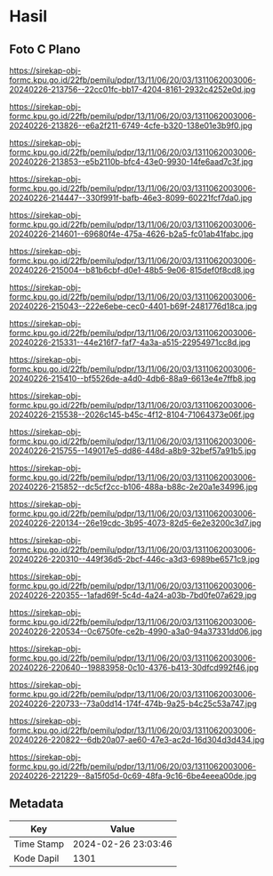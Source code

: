 # Hasil

## Foto C Plano

https://sirekap-obj-formc.kpu.go.id/22fb/pemilu/pdpr/13/11/06/20/03/1311062003006-20240226-213756--22cc01fc-bb17-4204-8161-2932c4252e0d.jpg

https://sirekap-obj-formc.kpu.go.id/22fb/pemilu/pdpr/13/11/06/20/03/1311062003006-20240226-213826--e6a2f211-6749-4cfe-b320-138e01e3b9f0.jpg

https://sirekap-obj-formc.kpu.go.id/22fb/pemilu/pdpr/13/11/06/20/03/1311062003006-20240226-213853--e5b2110b-bfc4-43e0-9930-14fe6aad7c3f.jpg

https://sirekap-obj-formc.kpu.go.id/22fb/pemilu/pdpr/13/11/06/20/03/1311062003006-20240226-214447--330f991f-bafb-46e3-8099-60221fcf7da0.jpg

https://sirekap-obj-formc.kpu.go.id/22fb/pemilu/pdpr/13/11/06/20/03/1311062003006-20240226-214601--69680f4e-475a-4626-b2a5-fc01ab41fabc.jpg

https://sirekap-obj-formc.kpu.go.id/22fb/pemilu/pdpr/13/11/06/20/03/1311062003006-20240226-215004--b81b6cbf-d0e1-48b5-9e06-815def0f8cd8.jpg

https://sirekap-obj-formc.kpu.go.id/22fb/pemilu/pdpr/13/11/06/20/03/1311062003006-20240226-215043--222e6ebe-cec0-4401-b69f-2481776d18ca.jpg

https://sirekap-obj-formc.kpu.go.id/22fb/pemilu/pdpr/13/11/06/20/03/1311062003006-20240226-215331--44e216f7-faf7-4a3a-a515-22954971cc8d.jpg

https://sirekap-obj-formc.kpu.go.id/22fb/pemilu/pdpr/13/11/06/20/03/1311062003006-20240226-215410--bf5526de-a4d0-4db6-88a9-6613e4e7ffb8.jpg

https://sirekap-obj-formc.kpu.go.id/22fb/pemilu/pdpr/13/11/06/20/03/1311062003006-20240226-215538--2026c145-b45c-4f12-8104-71064373e06f.jpg

https://sirekap-obj-formc.kpu.go.id/22fb/pemilu/pdpr/13/11/06/20/03/1311062003006-20240226-215755--149017e5-dd86-448d-a8b9-32bef57a91b5.jpg

https://sirekap-obj-formc.kpu.go.id/22fb/pemilu/pdpr/13/11/06/20/03/1311062003006-20240226-215852--dc5cf2cc-b106-488a-b88c-2e20a1e34996.jpg

https://sirekap-obj-formc.kpu.go.id/22fb/pemilu/pdpr/13/11/06/20/03/1311062003006-20240226-220134--26e19cdc-3b95-4073-82d5-6e2e3200c3d7.jpg

https://sirekap-obj-formc.kpu.go.id/22fb/pemilu/pdpr/13/11/06/20/03/1311062003006-20240226-220310--449f36d5-2bcf-446c-a3d3-6989be6571c9.jpg

https://sirekap-obj-formc.kpu.go.id/22fb/pemilu/pdpr/13/11/06/20/03/1311062003006-20240226-220355--1afad69f-5c4d-4a24-a03b-7bd0fe07a629.jpg

https://sirekap-obj-formc.kpu.go.id/22fb/pemilu/pdpr/13/11/06/20/03/1311062003006-20240226-220534--0c6750fe-ce2b-4990-a3a0-94a37331dd06.jpg

https://sirekap-obj-formc.kpu.go.id/22fb/pemilu/pdpr/13/11/06/20/03/1311062003006-20240226-220640--19883958-0c10-4376-b413-30dfcd992f46.jpg

https://sirekap-obj-formc.kpu.go.id/22fb/pemilu/pdpr/13/11/06/20/03/1311062003006-20240226-220733--73a0dd14-174f-474b-9a25-b4c25c53a747.jpg

https://sirekap-obj-formc.kpu.go.id/22fb/pemilu/pdpr/13/11/06/20/03/1311062003006-20240226-220822--6db20a07-ae60-47e3-ac2d-16d304d3d434.jpg

https://sirekap-obj-formc.kpu.go.id/22fb/pemilu/pdpr/13/11/06/20/03/1311062003006-20240226-221229--8a15f05d-0c69-48fa-9c16-6be4eeea00de.jpg


## Metadata

| Key        | Value               |
| ---------- | ------------------- |
| Time Stamp | 2024-02-26 23:03:46 |
| Kode Dapil | 1301                |




